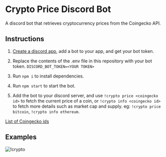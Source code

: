 # Crypto Price Discord Bot

A discord bot that retrieves cryptocurrency prices from the Coingecko API.

## Instructions

1. [Create a discord app](https://discord.com/developers/applications/), add a bot to your app, and get your bot token.

2. Replace the contents of the .env file in this repository with your bot token. `DISCORD_BOT_TOKEN=<YOUR TOKEN>`

3. Run `npm i` to install dependencies.

4. Run `npm start` to start the bot.

5. Add the bot to your discord server, and use `!crypto price <coingecko id>` to fetch the current price of a coin, or `!crypto info <coingecko id>` to fetch more details such as market cap and supply. eg: `!crypto price bitcoin`, `!crypto info ethereum`.

[List of Coingecko ids](https://docs.google.com/spreadsheets/d/1wTTuxXt8n9q7C4NDXqQpI3wpKu1_5bGVmP9Xz0XGSyU/edit#gid=0)

## Examples

![!crypto](https://i.imgur.com/TL2BYqP.png)
